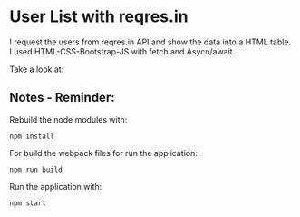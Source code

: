 # User List with reqres.in

I request the users from reqres.in API and show the data into a HTML table.
I used HTML-CSS-Bootstrap-JS with fetch and Asycn/await.

Take a look at: 



## Notes - Reminder:

Rebuild the node modules with:
```
npm install
```
For build the webpack files for run the application:
```
npm run build
```

Run the application with:
```
npm start
```
